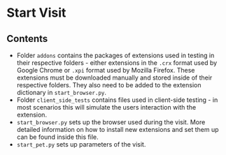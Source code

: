 # Start Visit 

## Contents
- Folder `addons` contains the packages of extensions used in testing in their respective folders - either extensions in the `.crx` format used by Google Chrome or `.xpi` format used by Mozilla Firefox. These extensions must be downloaded manually and stored inside of their respective folders. They also need to be added to the extension dictionary in `start_browser.py`.
- Folder `client_side_tests` contains files used in client-side testing - in most scenarios this will simulate the users interaction with the extension.
- `start_browser.py` sets up the browser used during the visit. More detailed information on how to install new extensions and set them up can be found inside this file.
- `start_pet.py` sets up parameters of the visit.
